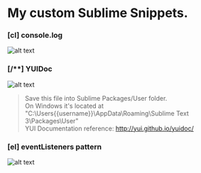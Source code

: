 # My custom Sublime Snippets.

### [cl] console.log
![alt text](http://www.lnfnunes.com.br/img/sublime-snippet-console-log.gif "console.log Snippet Preview")

### [/**] YUIDoc
![alt text](http://www.lnfnunes.com.br/img/sublime-snippet-yuidoc.gif "YUIDoc Snippet Preview")

>Save this file into Sublime Packages/User folder.
<br />On Windows it's located at "C:\Users{{username}}\AppData\Roaming\Sublime Text 3\Packages\User"
<br />YUI Documentation reference: http://yui.github.io/yuidoc/

### [el] eventListeners pattern
![alt text](http://www.lnfnunes.com.br/img/sublime-snippet-event-listeners.gif "eventListeners Snippet Preview")

